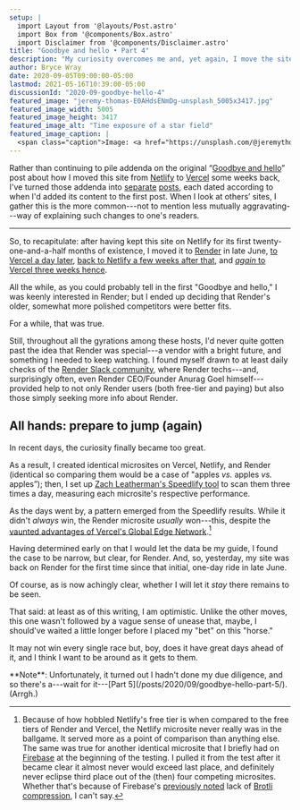 ```yaml
---
setup: |
  import Layout from '@layouts/Post.astro'
  import Box from '@components/Box.astro'
  import Disclaimer from '@components/Disclaimer.astro'
title: "Goodbye and hello • Part 4"
description: "My curiosity overcomes me and, yet again, I move the site."
author: Bryce Wray
date: 2020-09-05T09:00:00-05:00
lastmod: 2021-05-16T10:39:00-05:00
discussionId: "2020-09-goodbye-hello-4"
featured_image: "jeremy-thomas-E0AHdsENmDg-unsplash_5005x3417.jpg"
featured_image_width: 5005
featured_image_height: 3417
featured_image_alt: "Time exposure of a star field"
featured_image_caption: |
  <span class="caption">Image: <a href="https://unsplash.com/@jeremythomasphoto?utm_source=unsplash&amp;utm_medium=referral&amp;utm_content=creditCopyText">Jeremy Thomas</a>; <a href="https://unsplash.com/s/photos/stars?utm_source=unsplash&amp;utm_medium=referral&amp;utm_content=creditCopyText">Unsplash</a></span>
---
```


<Disclaimer />

Rather than continuing to pile addenda on the original “[Goodbye and hello](/posts/2020/07/goodbye-hello/)” post about how I moved this site from [Netlify](https://netlify.com) to [Vercel](https://vercel.com) some weeks back, I've turned those addenda into [separate](/posts/2020/07/goodbye-hello-part-2/) [posts](/posts/2020/08/goodbye-hello-part-3/), each dated according to when I'd added its content to the first post. When I look at others’ sites, I gather this is the more common---not to mention less mutually aggravating---way of explaining such changes to one's readers.

----

So, to recapitulate: after having kept this site on Netlify for its first twenty-one-and-a-half months of existence, I moved it to [Render](https://render.com) in late June, [to Vercel a day later](/posts/2020/07/goodbye-hello/), [back to Netlify a few weeks after that](/posts/2020/07/goodbye-hello-part-2/), and [*again* to Vercel three weeks hence](/posts/2020/08/goodbye-hello-part-3/).

All the while, as you could probably tell in the first "Goodbye and hello," I was keenly interested in Render; but I ended up deciding that Render's older, somewhat more polished competitors were better fits.

For a while, that was true.

Still, throughout all the gyrations among these hosts, I'd never quite gotten past the idea that Render was special---a vendor with a bright future, and something I needed to keep watching. I found myself drawn to at least daily checks of the [Render Slack community](https://render-community.slack.com/join/shared_invite/zt-fs26mwq8-P98fMK7axMHNny54c_yzcg#/), where Render techs---and, surprisingly often, even Render CEO/Founder Anurag Goel himself---provided help to not only Render users (both free-tier and paying) but also those simply seeking more info about Render.

## All hands: prepare to jump (again)

In recent days, the curiosity finally became too great.

As a result, I created identical microsites on Vercel, Netlify, and Render (identical so comparing them would be a case of "apples *vs.* apples *vs.* apples”); then, I set up [Zach Leatherman's Speedlify tool](https://github.com/zachleat/speedlify/) to scan them three times a day, measuring each microsite's respective performance.

As the days went by, a pattern emerged from the Speedlify results. While it didn't *always* win, the Render microsite *usually* won---this, despite the [vaunted advantages of Vercel's Global Edge Network](https://vercel.com/blog/new-edge-dev-infrastructure).[^1]

Having determined early on that I would let the data be my guide, I found the case to be narrow, but clear, for Render. And, so, yesterday, my site was back on Render for the first time since that initial, one-day ride in late June.

Of course, as is now achingly clear, whether I will let it *stay* there remains to be seen.

That said: at least as of this writing, I am optimistic. Unlike the other moves, this one wasn't followed by a vague sense of unease that, maybe, I should've waited a little longer before I placed my "bet" on this "horse."

It may not win every single race but, boy, does it have great days ahead of it, and I think I want to be around as it gets to them.

<Box cssClass="yellowBox">
**Note**: Unfortunately, it turned out I hadn't done my due diligence, and so there's a---wait for it---[Part 5](/posts/2020/09/goodbye-hello-part-5/). (Arrgh.)
</Box>

[^1]:	Because of how hobbled Netlify's free tier is when compared to the free tiers of Render and Vercel, the Netlify microsite never really was in the ballgame. It served more as a point of comparison than anything else. The same was true for another identical microsite that I briefly had on [Firebase](https://firebase.google.com) at the beginning of the testing. I pulled it from the test after it became clear it almost never would exceed last place, and definitely never eclipse third place out of the (then) four competing microsites. Whether that's because of Firebase's [previously noted](/posts/2020/07/goodbye-hello/) lack of [Brotli compression](https://opensource.googleblog.com/2015/09/introducing-brotli-new-compression.html), I can't say.
